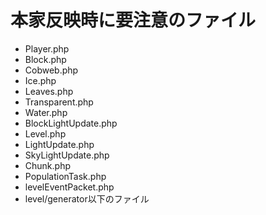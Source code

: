 # 本家反映時に要注意のファイル  
- Player.php
- Block.php  
- Cobweb.php  
- Ice.php  
- Leaves.php  
- Transparent.php  
- Water.php  
- BlockLightUpdate.php  
- Level.php  
- LightUpdate.php  
- SkyLightUpdate.php  
- Chunk.php  
- PopulationTask.php  
- levelEventPacket.php
- level/generator以下のファイル  
